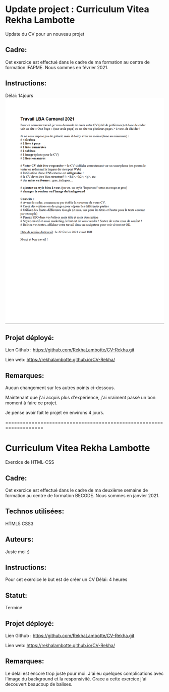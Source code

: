 # Update project : Curriculum Vitea Rekha Lambotte
Update du CV pour un nouveau projet

## Cadre:
Cet exercice est effectué dans le cadre de ma formation au centre de formation IFAPME. 
Nous sommes en février 2021.

## Instructions:
Délai: 14jours
![instructions-cv-lba](image/LBA-travail_carnaval_2021.png)

## Projet déployé: 
Lien Github : https://github.com/RekhaLambotte/CV-Rekha.git

Lien web:  https://rekhalambotte.github.io/CV-Rekha/

## Remarques:
Aucun changement sur les autres points ci-dessous.

Maintenant que j'ai acquis plus d'expérience, j'ai vraiment passé un bon moment à faire ce projet.

Je pense avoir fait le projet en environs 4 jours.


===================================================================

# Curriculum Vitea Rekha Lambotte
Exerxice de HTML-CSS

## Cadre:
Cet exercice est effectué dans le cadre de ma deuxième semaine de formation au centre de formation BECODE. 
Nous sommes en janvier 2021.

## Technos utilisées:
HTML5
CSS3

## Auteurs: 
Juste moi :)

## Instructions:
Pour cet exercice le but est de créer un CV 
Délai: 4 heures

## Statut:
Terminé

## Projet déployé: 
Lien Github : https://github.com/RekhaLambotte/CV-Rekha.git

Lien web:  https://rekhalambotte.github.io/CV-Rekha/

## Remarques:
Le delai est encore trop juste pour moi.
J'ai eu quelques complications avec l'image du background et la responsivité. 
Grace a cette exercice j'ai decouvert beaucoup de balises.
